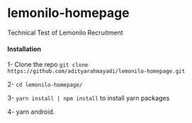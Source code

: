 # lemonilo-homepage
Technical Test of Lemonilo Recruitment

#### Installation

1- Clone the repo `git clone https://github.com/adityarahmayadi/lemonilo-homepage.git`

2- `cd lemonilo-homepage/`

3- `yarn install | npm install` to install yarn packages

4- yarn android.
